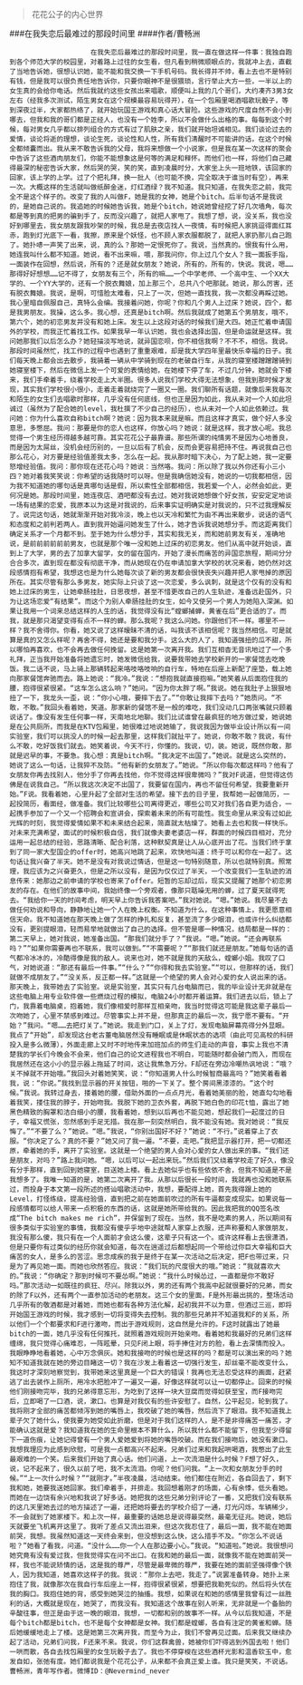 > 花花公子的内心世界

###在我失恋后最难过的那段时间里
####作者/曹畅洲

						在我失恋后最难过的那段时间里，我一直在做这样一件事：我独自跑到各个师范大学的校园里，对着路上过往的女生看，但凡看到稍微顺眼点的，我就冲上去，直截了当地告诉她，很想认识她，能不能和我交换一下手机号码。我长得并不帅，看上去也不是特别有钱，但是我可以很负责任地告诉你，只要你眼神不是很猥琐，言行举止大方一些，一半以上的女生真的会给你电话。然后我就约这些女孩出来唱歌，顺便叫上我的几个哥们，大约凑齐3男3女左右（经我多次测试，陌生男女在这个规模最容易玩得开），在一个包厢里喝酒唱歌玩骰子，等到深夜过半，大家都热络了，就开始玩国王游戏和真心话大冒险。这些游戏的尺度自然不会小到哪去，但我和我的哥们都是正经人，也没有一个姓李，所以不会做什么出格的事。每每到这个时候，每对男女几乎都以排列组合的方式有过了肌肤之亲，我们就开始坦诚相见。我们谈论过去的爱情，谈论将逝的理想，谈论生死，谈论性和人性，所有我们清醒时不可能讲的话，在这个时候全都倾囊而出。我从来不敢告诉我的父母，我将来想做一个小说家，但是我在某一次这样的聚会中告诉了这些酒肉朋友们，你能不能想象这是何等的满足和释怀。而他们也一样，将他们自己藏得最深的秘密告诉大家，然后哭的哭，笑的笑，直到凌晨时分，大家坐上头一班地铁，该回家的回家，该上学的上学。过了个把礼拜，换一批人（也可能不换，完全取决于谁当时有空），再来一次。大概这样的生活就叫做纸醉金迷，灯红酒绿？我不知道。我只知道，在我失恋之前，我完全不是这个样子的。改变了我的人叫做F，她是我的女神，她是个bitch。后半句话不是我说的，是她自己说的。我追她的时候她告诉我，她是个bitch，她说她曾经挖了好几次墙角，每次都是等到真的把男的骗到手了，反而没兴趣了，就把人家甩了。我想了想，说，没关系，我也没好到哪里去，我女朋友跟我吵架的时候，我总是去夜店找人一夜情，有时候把人家挑逗得面红耳赤，跑到灯光底下一看，我擦，原来是个妖怪，也不顾人家衣服都脱了，就把人家扔那儿自己跑了。她扑哧一声笑了出来，说，真的么？那她一定恨死你了。我说，当然真的。恨我有什么用，她连我叫什么都不知道。她说，看不出来嘛，喂，那我问你，你上过几个女人？我一面扳手指，一面装作在回想，然后说，所有的？还是就女朋友？她说，所有的，所有的，快说。我说，嗯……那得好好想想……记不得了，女朋友有三个，所有的嘛……一个中学老师、一个高中生、一个XX大学的、一个YY大学的，还有一个脱衣舞娘，加上那三个，总共八个吧那就。她说，那么厉害，还有脱衣舞娘。我说，是啊，可惜脸太难看，只上了一次，但她一直找我，我一次都没再睬过她。我心里暗自佩服自己，真特么会编。我接着问她，你呢？你和几个男人上过床？她说，四个，都是我男朋友。我操，这么多。我心想，还真是bitch啊。然后我就成了她第五个男朋友，哦不，第六个，她的初恋男友并没有和她上床。发生以上这段对话的时候我们是大四。她正忙着申请国外的学校，而我正忙着找工作。如果我早一年认识她，我也会选择出国，但是命运就是这样。我问她那我们以后怎么办？她轻描淡写地说，就异国恋呗，你不相信我啊？不不不，相信。我说。那段时间虽然忙，找工作的过程中也遇到了重重艰难，却是我大学四年里最快乐幸福的日子。我们每天晚上都会出去散步，我骑着一辆从中学骑到现在的老破自行车，从我的寝室楼蹭蹭蹭骑到她寝室楼下，然后在微信上发一个可爱的表情给她，在她楼下停了车，不过几分钟，她就会下楼来，我们手牵着手，绕着学校走上大半圈。很多人说我们学校大得无法想象，但我到那时候才发现，其实我们学校很小很小，走着走着就绕完了一圈又一圈。我们聊所有话题，就像后来我每次和陌生的女生们去唱歌时那样，几乎没有任何底线，但也正是因为如此，我从未对一个人如此坦诚过（虽然为了配合她的level，我杜撰了不少自己的经历），也从未对一个人如此依赖过。我问她：你为什么喜欢自称bitch啊？她说：因为我本来就是嘛。而且这样才真实，做个好人多没意思，多憋屈。我问：那要是你的恋人也这样，你放心吗？她说：就是这样，我才放心呢。我总觉得一个男生经历得越多越可靠。其实花花公子最靠谱。那些所谓的纯情男不是因为心地善良，而是因为太屌丝，没机会经历别的，一旦以后有了机会，反而会更容易把持不住。再说我自己也那么花心，对方要是经验值差我太多，怎么在一起。我从那时暗下决心，为了配上她，我一定要怒增经验值。我问：那你现在还花心吗？她说：当然咯。我问：所以除了我以外你还有小三小四？她对着我笑笑说：你希望的话我随时可以呀。但是我确信她没有，她说的一切我都相信，因为我不知道她的哪句话是真哪句话是假，所以索性全部都相信，我若爱一个人，必然会如此，更何况是她。那段时间里，她连夜店、酒吧都没有去过。她对我说她想做个好女孩，安安定定地谈一场有结果的恋爱，我原本以为这是对我说的，后来事实证明确实是对我说的，只不过我理解反了。说完这句话，她就渐渐开始对我冷淡，晚上也以天冷和繁忙为由不再出来散步，说话的语气和态度和之前判若两人。直到我开始逼问她发生了什么，她才告诉我说她想分手。而这距离我们确定关系才一个月都不到。至于她为什么想分手，其实和我无关，而和她前男友有关，准确地说，是前前前前前前男友，也就是那个唯一没和她上过床的初恋男友。他们从高中就开始谈，直到上了大学，男的去了加拿大留学，女的留在国内，开始了漫长而痛苦的异国恋旅程，期间分分合合多次，直到现在都没有彻底干净，而从她现在仍在申请加拿大学校的状况来看，她仍然对这段感情抱有希望，我想这也是为什么她每次谈了新的男友都会很快丧失兴趣并把人家甩掉的原因所在。其实尽管有那么多男友，她实际上只谈了这一次恋爱，多么讽刺，就是这个仅有的没有和她上过床的男生，让她牵肠挂肚，日思夜想，甚至不惜更改自己的人生轨迹，准备远赴国外，只为让这场恋爱“有结果”。而这个为别人牵肠挂肚的女生，如今又使另一个男人为她陷入深渊。如果让我用一个词来总结这样的人生的话，我觉得没有比“螳螂捕蝉，黄雀在后”更合适的了。而我，就是那只渴望变得有点不一样的蝉。那么我呢？我这么问她。你跟他们不一样。哪里不一样？我不舍得你。你看，她又说了这样暧昧不清的话，叫我该不该相信呢？我当然相信。可是就算是真的又怎么样呢？再舍不得，她还是要和我分手。这么大的人了，我知道强扭的瓜不甜，所以哪怕再喜欢，也不会再去做任何挽留。这是她第一次离开我。我们互相杳无音讯地过了一个多礼拜，正当我开始准备将她遗忘时，她发微信给我，说要我带她去学校新开的一家餐馆去吃晚饭。我二话不说，马上骑上那辆转起来咯吱咯吱响的自行车，特地在后座上新配了座垫，载上她向那家餐馆奔驰而去。路上她说：“我冷。”我说：“想抱我就直接抱嘛。”她笑着从后面抱住我的腰，抱得很紧很紧。“这车怎么这么响？”她问。“因为你太胖了啊。”我说。她在我肚子上狠狠地扭了一下，我龙头一歪，说：“你小心哦，要摔下去了。”“你敢让我摔下去吗？”她质问。“不敢，不敢。”我回头看着她，笑道。那家新的餐馆不是一般的难吃，我们没动几口两张嘴就只顾着说话了。像没有发生任何事一样，天南地北地聊。我们比试谁曾在最疯狂的地方做过爱，她说她是在公共厕所，而我是在KTV包厢里，她很难过地说她输了，我说我因为做毕业设计所以有一间实验室，我们可以挑没人的时候一起去那里，这样我们就扯平了。她说，你敢不敢？我说，有什么不敢，吃好饭我们就去。她笑着说，今天不行，你懂的。我说，切，装。她说，既然你敢，那就是迟早的事，不要急。我心想：真是bitch啊。“我决定不出国了。”她说。就是这么突然的，她说了这么一句话，让我猝不及防。“他有新的女朋友了。”她说。“所以你每次都这样吗？他有了女朋友你再去找别人，他分手了你再去找他，你不觉得这样很卑微吗？”我对F说道，但觉得这仿佛是在说我自己。“所以我这次决定不出国了，我要留在国内，再也不留任何希望，我要重新开始。”F说。我看着她，心里升起了全部对生活的希望。接下去的日子里，我帮她一起做简历，一起投简历，看面经，做准备。我们比较哪些公司离得更近，哪些公司又对我们各自更为适合，一起携手参加了一个又一个招聘会和宣讲会，探索着未来的所有可能性。我生命里从来没有过如此光辉的时刻，我觉得爱情如果不和未来结合起来，简直就太枯燥了。她看上去也和我一样快乐。对未来充满希望，面试的时候积极自信，我们就像夫妻老婆店一样，群面的时候四目相对，充分运用一起总结的经验，思路清晰、配合利落，这种默契真是让人从心底开出了花。当我们终于拿到了同一家大型国企的offer时，她高兴地跳了起来，欢快地叫道：终于可以和你在一起了。这句话让我兴奋了半天。她不是没有对我说过情话，但是这一句特别随意，所以也就特别真。照常理，我应该为之兴奋更久，但是之所以没有，是因为仅仅过了半天，一个改变我们一生轨迹的消息传来：她那边之前申请的学校也寄来了offer。短暂的忘却过后，现实又提醒了她那个初恋男友的存在。在他们的故事中间，我始终像一个旁观者，像那只聒噪无用的蝉，过了夏天就得死去。“我给你一天的时间考虑，明天早上你告诉我答案吧。”我对她说。“嗯。”她说。我尽量不去做任何劝说和导向，静静地让她一个人在晚上权衡。不知道为什么，在这种事情上，我更愿意相信天命。我不知道她在那天晚上做了怎样的挣扎和反复，甚至流了多少眼泪，也或许什么纠结都没有，更别提眼泪，轻而易举地就做出了自己的选择。但不管是哪一种情况，结局都是一样的：第二天早上，她对我说，她准备出国。“那我们就分手了？”我说。“嗯。”她说。“还会再联系吗？”“如果你需要再也不联系，我可以做到。”“不需要呢？”“那我们就还是朋友。”她每句话的语气都冷冰冰的，冷酷得像是我的敌人。说来也对，她不就是我的天敌么，螳螂小姐。我叹了口气，对她说道：“那还有最后一件事。”“什么？”“你得和我去实验室。”“可以，但那样的话，我们就做不成朋友了。”“没关系，反正都一样。”这就是一个绝望的男人会对心爱的女人说出来的话。那天晚上，我带她去了实验室。说是实验室，其实只有几台电脑而已，我的毕业设计无非就是在这些电脑上用专业软件做一些燃烧过程的模拟，电脑24小时都开着运算。我们进去以后，锁上了门，我靠着电脑桌，抱着她，我们像相爱时那样互相亲吻，我当时觉得这可能是我这辈子最后一次吻她了，心里不禁感到难过。尽管事实上并不是，但那真正的最后一次，我宁愿不要有。“开始？”我问。“嗯……去把灯关了。”她说。我走到门口，关上了灯，发现电脑屏幕亮得分外显眼。我点了“开始”，却发现这台老古董电脑居然没有睡眠或是休眠状态的选项（由此可见高校的科研投入是多么微薄），外面走廊上又时不时地传来加班加点的师生们走动的声音，事实上我也不清楚我的学长们今晚会不会来，他们自己的论文进程我也不明白，可能随时都会破门而入，而现在我居然还在这小小的显示器上拖延了时间，这让我焦急万分。F却还在旁边冷嘲热讽地说：“哦？关不掉就不开始哦。”我回头对着她笑笑，说：“你知道男人什么时候智商最高吗？”她笑着看着我，说：“你说。”我找到显示器的开关按钮，啪的一下关了。整个房间黑漆漆的。“这个时候。”我说。我转过身去，搂着她的腰，借助外面的一点点月光，看着她美丽的脸，她直勾勾地看着我笑，搂住我的脖子，开始吻我。我脱下她的卫衣外套，再脱下她白色的印花t恤，露出了她黑色精致的胸罩和洁白细小的腰，我看着她，想到以后再也不能见她，想起我们一起度过的日子，幸福又慌张，忽然感到手足无措。我在那一刻突然明白，我不能没有她。我对她说：“我反悔了。”“不要了么？”她说。“嗯。”我说，“你别出国好不好？”她说：“不行。”说着穿上了衣服。“你决定了么？真的不要？”她又问了我一遍。“不要，走吧。”我把显示器打开，把一切都还原，牵着她的手，离开了实验室。这就是一个绝望的男人会对心爱的女人做出来的事。“我们还是朋友，对吗？”路上我问她。“嗯，以后可以一起出来玩。”然后我们又绕着学校走了好久，像没有分手那样，直到回到她寝室，目送她上楼。看上去她似乎也有些依依不舍，但我不知道是不是我想多了。我唯一知道的是，她第二次离开了我。从那以后很长一段时间，我就再也没和她联系过，而投身于本文第一段所述的搭讪唱歌活动中，我想，要配得上她，首先我得跟上她的Level，打怪练级，提高经验值，直到把之前在她面前吹过的所有牛逼都变成现实。如果说每一段感情都可以给人带来一点积极的东西的话，这就是她所带给我的。因此我把我的QQ签名改成“The bitch makes me rich”，并保留到了现在。当然，我不是吃素的男人，所以期间有很多类似于实验室的事情，我都没有傻乎乎地中途就帮人家穿上衣服，还声称要和人家做朋友，我没有那么傻，我只有在一个人面前才会这么傻，这辈子只有这一个。或许这样看上去很潇洒，但是只要你有过类似的经历你就会知道，每次在逍遥过后都想起同一个带给过你巨大幸福和巨大痛苦的女人，是多么的苦涩。思念成疾的我于是终于在某一次活动之后决定，把F也带过来，只是为了再见她一面。而她也欣然答应。我说：“我们玩的尺度很大的哦。”她说：“我就喜欢大的。”我说：“你确定？那到时候可不要怂啊。”她说：“我什么时候怂过，一直都是你不敢好吗。”那次活动一如既往的疯狂、尽兴。除我以外，男的还有两个我高中起就很要好的兄弟，而女的除了F以外，还有两个一直参加活动的老朋友。这三个女的里面，F是外形最出挑的，整场活动几乎所有的敬酒都是对着她，而她也都有各种方法化解，起初我并不以为意，但酒过三巡，即将开始国王游戏的时候，我才感到一切将变得失去控制。我的那些兄弟并不知道我和F的关系，所以他们一个个都要求和F进行激吻，而出于游戏规则，这自然是允许的。F这时就露出了她最bitch的一面，她几乎没有任何推托，就照着游戏规则开始亲吻。看着她和我最好的兄弟们这样缠绵，我只觉得心痛难忍，一阵眩晕，只见F闭上眼，将手捧住对方的脸，看上去深情而投入。我眼睁睁地看着她，心中万念俱灰。她和我接吻的时候也是这样的吗？都是可以演出来的吗？她知不知道我就在她的旁边目睹这一切？我在沙发上看着这一切强行发生，却丝毫不能改变什么，我这时才深刻地察觉到，我带她来这里真是一个巨大的错误！我再也无法忍受这样的画面，赶紧逃了出去装作上厕所，用冷水把脸冲了一遍又一遍，好像这样就可以让一切都停止。回来的时候他们刚接吻完毕，我的兄弟得意忘形，为吃到了这样一块大豆腐而觉得如获至宝，而F接吻完后，立即喝了一口酒，说，漱口。也算是对我仅有的些许安慰了。自然，公平起见，轮到我了。我将刚才全部的痛苦都倾泻到她的嘴唇上，我咬破了她的嘴唇，然后流下了眼泪。我不知道我上辈子欠了她什么，使我要为她受如此折磨，但是对于我们这样的人，是不是非得痛苦一痛苦，才能确认这就是爱？我知道我在她的生命里根本不算什么，所以我什么都不能留下，但我至少得留下一道伤痕，让她记得曾有一个男人爱她爱到将她的嘴唇咬破。而在我们接吻后，她没有漱口。我想我理应为此感到欣慰，可是我一点都高兴不起来。兄弟们过来和我起哄喝酒，我憋出了此生最艰难的一个笑。后来我们开始了真心话。他们问道，上一次流泪是什么时候？F想了好久，说，记不起来了，很久以前了吧，我不太流泪。你呢？他们问我。“上一次和女朋友分手的时候。”“上一次什么时候？”“就刚才。”半夜凌晨，活动结束。他们都住在附近，各自回去了，剩下我和她，她要我送她回家。我们牵着手，并排走。我回想着刚才的场面，心有余悸，低头看她。而她在一边饶有余兴地和我说了好多话。她把我的这些兄弟分别评论了一番，又把我们没有联系的这几天里她去过的地方描述了一遍，还把她将要去的学校介绍了一通，灯光闪烁，车辆稀少，不一会就到了她家楼下。和上次一样，最重要的话她总是说得最突然，最毫无征兆。她说，她后天就要坐飞机离开这里了。我听了差点又流出泪来，但这次我忍住了，最后一面，我不能在她面前哭，我想。我虽然知道这一天终会来到，但没想到这么快，这么措手不及。“你怎么不说话啦？”她看了看我，问道。“没什么……你一个人在那边要小心。”我说。“知道啦。”她说。我很想问她究竟有没有爱过我，但我觉得实在问不出口。在我和她的最后一面，就像我不能在她面前哭一样，我也不能说矫情的话，这是我的尊严，尽管是最卑微的尊严，我要在她的面前坚强得像个铁人，因为我知道，她喜欢这样子的我。我说：“那你上去吧，我走了。”说罢准备转身。她扑上来抱住了我，就像那次在我自行车后座上一样，抱得很紧很紧，想要把我勒死似的。然后将头伏在我的胸口。我抱住她的背，感受到她哭泣的抽搐。我想，如果说在和她的感情里我曾有过一丝胜利的话，大概就是现在，她哭了，而我没有。我知道这个故事在别人听来，无非就是一个备胎的辛酸往事，但正是由于这一晚的眼泪，我想，一切都和别的故事不一样。从今以后我知道，不是每个bitch都是bitch，也不是每个女神都是女神。我们都是螳螂，各自有注定的黄雀和蝉。随后她缓缓地走上了楼。这是她第三次离开我，而至今为止，我们不曾再见过面。后来我又继续办起了活动，兄弟们问我，F还来不来。我说，你们这群禽兽，她被你们吓得逃到外国去啦！他们一哄而散，各自去找包厢里的女生玩骰子去了。我也不停穿梭在这些酒杯光影和温香软玉中，愈发自如，张弛有度。她们都说我是个花花公子，从来都不会真正爱上谁。我只是笑笑，不说话。曹畅洲，青年写作者。微博ID：@Nevermind_never 